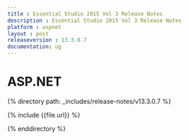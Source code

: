 ```yaml
---
title : Essential Studio 2015 Vol 3 Release Notes
description : Essential Studio 2015 Vol 3 Release Notes
platform : aspnet
layout : post
releaseversion : 13.3.0.7
documentation: ug
---
```


# ASP.NET

{% directory path: _includes/release-notes/v13.3.0.7 %}


{% include {{file.url}} %}

{% enddirectory %}